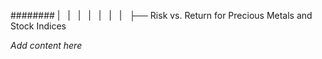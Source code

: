 ######## |   |   |   |   |   |   |   ├── Risk vs. Return for Precious Metals and Stock Indices

*Add content here*